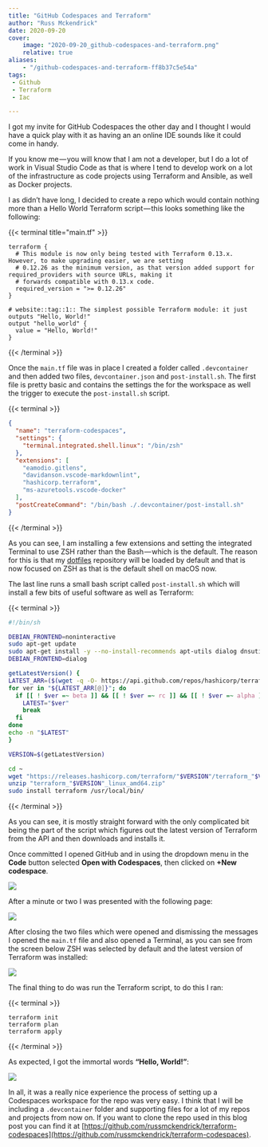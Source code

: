 ```yaml
---
title: "GitHub Codespaces and Terraform"
author: "Russ Mckendrick"
date: 2020-09-20
cover:
    image: "2020-09-20_github-codespaces-and-terraform.png" 
    relative: true
aliases:
    - "/github-codespaces-and-terraform-ff8b37c5e54a"
tags:
 - Github
 - Terraform
 - Iac

---
```


I got my invite for GitHub Codespaces the other day and I thought I would have a quick play with it as having an an online IDE sounds like it could come in handy.

If you know me — you will know that I am not a developer, but I do a lot of work in Visual Studio Code as that is where I tend to develop work on a lot of the infrastructure as code projects using Terraform and Ansible, as well as Docker projects.

I as didn’t have long, I decided to create a repo which would contain nothing more than a Hello World Terraform script — this looks something like the following:

{{< terminal title="main.tf" >}}
``` hcl
terraform {
  # This module is now only being tested with Terraform 0.13.x. However, to make upgrading easier, we are setting
  # 0.12.26 as the minimum version, as that version added support for required_providers with source URLs, making it
  # forwards compatible with 0.13.x code.
  required_version = ">= 0.12.26"
}

# website::tag::1:: The simplest possible Terraform module: it just outputs "Hello, World!"
output "hello_world" {
  value = "Hello, World!"
}
```
{{< /terminal >}}

Once the `main.tf` file was in place I created a folder called `.devcontainer` and then added two files, `devcontainer.json` and `post-install.sh`. The first file is pretty basic and contains the settings the for the workspace as well the trigger to execute the `post-install.sh` script.

{{< terminal >}}
```json
{
  "name": "terraform-codespaces",
  "settings": {
    "terminal.integrated.shell.linux": "/bin/zsh"
  },
  "extensions": [
    "eamodio.gitlens",
    "davidanson.vscode-markdownlint",
    "hashicorp.terraform",
    "ms-azuretools.vscode-docker"
  ],
  "postCreateCommand": "/bin/bash ./.devcontainer/post-install.sh"
}
```
{{< /terminal >}}

As you can see, I am installing a few extensions and setting the integrated Terminal to use ZSH rather than the Bash — which is the default. The reason for this is that my [dotfiles](https://github.com/russmckendrick/dotfiles) repository will be loaded by default and that is now focused on ZSH as that is the default shell on macOS now.

The last line runs a small bash script called `post-install.sh` which will install a few bits of useful software as well as Terraform:

{{< terminal >}}
``` bash
#!/bin/sh

DEBIAN_FRONTEND=noninteractive
sudo apt-get update
sudo apt-get install -y --no-install-recommends apt-utils dialog dnsutils httpie wget unzip curl jq
DEBIAN_FRONTEND=dialog

getLatestVersion() {
LATEST_ARR=($(wget -q -O- https://api.github.com/repos/hashicorp/terraform/releases 2> /dev/null | awk '/tag_name/ {print $2}' | cut -d '"' -f 2 | cut -d 'v' -f 2))
for ver in "${LATEST_ARR[@]}"; do
  if [[ ! $ver =~ beta ]] && [[ ! $ver =~ rc ]] && [[ ! $ver =~ alpha ]]; then
    LATEST="$ver"
    break
  fi
done
echo -n "$LATEST"
}

VERSION=$(getLatestVersion)

cd ~
wget "https://releases.hashicorp.com/terraform/"$VERSION"/terraform_"$VERSION"_linux_amd64.zip"
unzip "terraform_"$VERSION"_linux_amd64.zip"
sudo install terraform /usr/local/bin/
```
{{< /terminal >}}

As you can see, it is mostly straight forward with the only complicated bit being the part of the script which figures out the latest version of Terraform from the API and then downloads and installs it.

Once committed I opened GitHub and in using the dropdown menu in the **Code** button selected **Open with Codespaces**, then clicked on **+New codespace**.

![](images/01.png)

After a minute or two I was presented with the following page:

![](images/02.png)

After closing the two files which were opened and dismissing the messages I opened the `main.tf` file and also opened a Terminal, as you can see from the screen below ZSH was selected by default and the latest version of Terraform was installed:

![](images/03.png)

The final thing to do was run the Terraform script, to do this I ran:

{{< terminal >}}
``` terminfo
terraform init
terraform plan
terraform apply
```
{{< /terminal >}}

As expected, I got the immortal words **“Hello, World!”**:

![](images/04.png)

In all, it was a really nice experience the process of setting up a Codespaces workspace for the repo was very easy. I think that I will be including a `.devcontainer` folder and supporting files for a lot of my repos and projects from now on. If you want to clone the repo used in this blog post you can find it at [https://github.com/russmckendrick/terraform-codespaces](https://github.com/russmckendrick/terraform-codespaces).